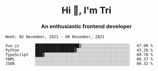 <h1 align="center">Hi 👋, I'm Tri</h1>
<h3 align="center">An enthusiastic frontend developer</h3>

<!--START_SECTION:waka-->
```text
Week: 02 November, 2021 - 08 November, 2021

Vue.js       ███████████████████▒░░░░░░░░░░░░░░░░░░░░░   47.00 % 
Python       █████████████████▓░░░░░░░░░░░░░░░░░░░░░░░   43.26 % 
TypeScript   ███▓░░░░░░░░░░░░░░░░░░░░░░░░░░░░░░░░░░░░░   08.78 % 
YAML         ░░░░░░░░░░░░░░░░░░░░░░░░░░░░░░░░░░░░░░░░░   00.37 % 
JSON         ░░░░░░░░░░░░░░░░░░░░░░░░░░░░░░░░░░░░░░░░░   00.32 % 
```
<!--END_SECTION:waka-->

